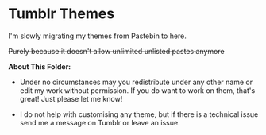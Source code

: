 # Tumblr Themes

I'm slowly migrating my themes from Pastebin to here. 

~~Purely because it doesn't allow unlimited unlisted pastes anymore~~

**About This Folder:**

* Under no circumstances may you redistribute under any other name or edit my work without permission. If you do want to work on them, that's great! Just please let me know!

* I do not help with customising any theme, but if there is a technical issue send me a message on Tumblr or leave an issue. 


